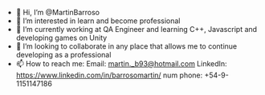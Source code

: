 - 👋 Hi, I’m @MartinBarroso
- 👀 I’m interested in learn and become professional
- 🌱 I’m currently working at QA Engineer and learning C++, Javascript and developing games on Unity
- 💞️ I’m looking to collaborate in any place that allows me to continue developing as a professional 
- 📫 How to reach me: 
     Email: martin._b93@hotmail.com
     LinkedIn: https://www.linkedin.com/in/barrosomartin/
     num phone: +54-9-1151147186

<!---
MartinBarroso/MartinBarroso is a ✨ special ✨ repository because its `README.md` (this file) appears on your GitHub profile.
You can click the Preview link to take a look at your changes.
--->
